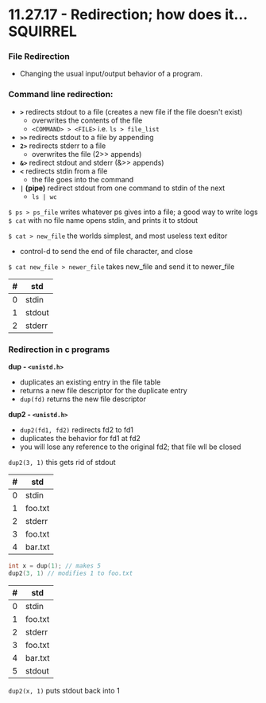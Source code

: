 # 11.27.17 - Redirection; how does it... SQUIRREL

### File Redirection
- Changing the usual input/output behavior of a program.

### Command line redirection:
- **`>`** redirects stdout to a file (creates a new file if the file doesn't exist)
    - overwrites the contents of the file
    - `<COMMAND> > <FILE>` i.e. `ls > file_list`
- **`>>`** redirects stdout to a file by appending
- **`2>`** redirects stderr to a file
    - overwrites the file (2>> appends)
- **`&>`** redirect stdout and stderr (&>> appends)
- **`<`** redirects stdin from a file
    - the file goes into the command
- **`|` (pipe)** redirect stdout from one command to stdin of the next
    - `ls | wc`

`$ ps > ps_file` writes whatever ps gives into a file; a good way to write logs  
`$ cat` with no file name opens stdin, and prints it to stdout  

`$ cat > new_file` the worlds simplest, and most useless text editor
- control-d to send the end of file character, and close

`$ cat new_file > newer_file` takes new_file and send it to newer_file

| # | std |  
| --- | --- |  
| 0 | stdin |  
| 1 | stdout |  
| 2 | stderr |

### Redirection in c programs
**dup - `<unistd.h>`**  
- duplicates an existing entry in the file table
- returns a new file descriptor for the duplicate entry
- `dup(fd)` returns the new file descriptor

**dup2 - `<unistd.h>`**
- `dup2(fd1, fd2)` redirects fd2 to fd1
- duplicates the behavior for fd1 at fd2
- you will lose any reference to the original fd2; that file wll be closed

`dup2(3, 1)` this gets rid of stdout  

| # | std |  
| --- | --- |  
| 0 | stdin |  
| 1 | foo.txt |  
| 2 | stderr |  
| 3 | foo.txt |   
| 4 | bar.txt |  

```c
int x = dup(1); // makes 5
dup2(3, 1) // modifies 1 to foo.txt
```
| # | std |  
| --- | --- |  
| 0 | stdin |  
| 1 | foo.txt |  
| 2 | stderr |  
| 3 | foo.txt |  
| 4 | bar.txt |  
| 5 | stdout |  

`dup2(x, 1)` puts stdout back into 1
